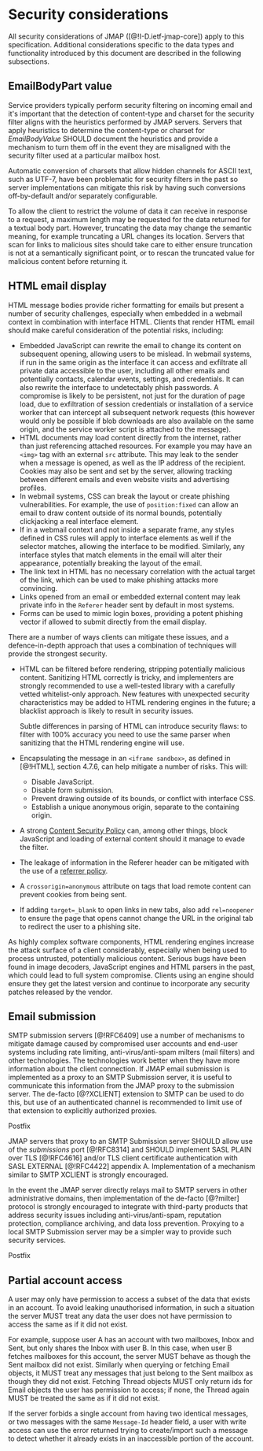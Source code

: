 # Security considerations

All security considerations of JMAP ([@!I-D.ietf-jmap-core]) apply to this specification. Additional considerations specific to the data types and functionality introduced by this document are described in the following subsections.

## EmailBodyPart value

Service providers typically perform security filtering on incoming email and it's important that the detection of content-type and charset for the security filter aligns with the heuristics performed by JMAP servers. Servers that apply heuristics to determine the content-type or charset for *EmailBodyValue* SHOULD document the heuristics and provide a mechanism to turn them off in the event they are misaligned with the security filter used at a particular mailbox host.

Automatic conversion of charsets that allow hidden channels for ASCII text, such as UTF-7, have been problematic for security filters in the past so server implementations can mitigate this risk by having such conversions  off-by-default and/or separately configurable.

To allow the client to restrict the volume of data it can receive in response to a request, a maximum length may be requested for the data returned for a textual body part. However, truncating the data may change the semantic meaning, for example truncating a URL changes its location. Servers that scan for links to malicious sites should take care to either ensure truncation is not at a semantically significant point, or to rescan the truncated value for malicious content before returning it.

## HTML email display

HTML message bodies provide richer formatting for emails but present a number of security challenges, especially when embedded in a webmail context in combination with interface HTML. Clients that render HTML email should make careful consideration of the potential risks, including:

* Embedded JavaScript can rewrite the email to change its content on subsequent
  opening, allowing users to be mislead. In webmail systems, if run in the same origin as the interface it can access and exfiltrate all private data accessible to the user, including all other emails and potentially contacts, calendar events, settings, and credentials. It can also rewrite the interface to undetectably phish passwords. A compromise is likely to be persistent, not just for the duration of page load, due to exfiltration of session credentials or installation of a service worker that can intercept all subsequent network requests (this however would only be possible if blob downloads are also available on the same origin, and the service worker script is attached to the message).
* HTML documents may load content directly from the internet, rather than just
  referencing attached resources. For example you may have an `<img>` tag with an external `src` attribute. This may leak to the sender when a message is opened, as well as the IP address of the recipient. Cookies may also be sent and set by the server, allowing tracking between different emails and even website visits and advertising profiles.
* In webmail systems, CSS can break the layout or create phishing
  vulnerabilities. For example, the use of `position:fixed` can allow an email to draw content outside of its normal bounds, potentially clickjacking a real interface element.
* If in a webmail context and not inside a separate frame, any styles defined in
  CSS rules will apply to interface elements as well if the selector matches, allowing the interface to be modified. Similarly, any interface styles that match elements in the email will alter their appearance, potentially breaking the layout of the email.
* The link text in HTML has no necessary correlation with the actual target of
  the link, which can be used to make phishing attacks more convincing.
* Links opened from an email or embedded external content may leak private info
  in the `Referer` header sent by default in most systems.
* Forms can be used to mimic login boxes, providing a potent phishing vector if
  allowed to submit directly from the email display.

There are a number of ways clients can mitigate these issues, and a defence-in-depth approach that uses a combination of techniques will provide the strongest security.

* HTML can be filtered before rendering, stripping potentially malicious
  content. Sanitizing HTML correctly is tricky, and implementers are strongly recommended to use a well-tested library with a carefully vetted whitelist-only approach. New features with unexpected security characteristics may be added to HTML rendering engines in the future; a blacklist approach is likely to result in security issues.

  Subtle differences in parsing of HTML can introduce security flaws: to filter with 100% accuracy you need to use the same parser when sanitizing that the HTML rendering engine will use.

* Encapsulating the message in an `<iframe sandbox>`, as defined in [@!HTML],
  section 4.7.6, can help mitigate a number of risks. This will:

  * Disable JavaScript.
  * Disable form submission.
  * Prevent drawing outside of its bounds, or conflict with interface CSS.
  * Establish a unique anonymous origin, separate to the containing origin.

* A strong [Content Security Policy](https://www.w3.org/TR/CSP3/) can, among
  other things, block JavaScript and loading of external content should it manage to evade the filter.

* The leakage of information in the Referer header can be mitigated with the
  use of a [referrer policy](https://www.w3.org/TR/referrer-policy/).

* A `crossorigin=anonymous` attribute on tags that load remote content can
  prevent cookies from being sent.

* If adding `target=_blank` to open links in new tabs, also add `rel=noopener`
  to ensure the page that opens cannot change the URL in the original tab to
  redirect the user to a phishing site.

As highly complex software components, HTML rendering engines increase the attack surface of a client considerably, especially when being used to process untrusted, potentially malicious content. Serious bugs have been found in image decoders, JavaScript engines and HTML parsers in the past, which could lead to full system compromise. Clients using an engine should ensure they get the latest version and continue to incorporate any security patches released by the vendor.

## Email submission

SMTP submission servers [@!RFC6409] use a number of mechanisms to mitigate damage caused by compromised user accounts and end-user systems including rate limiting, anti-virus/anti-spam milters (mail filters) and other technologies. The technologies work better when they have more information about the client connection. If JMAP email submission is implemented as a proxy to an SMTP Submission server, it is useful to communicate this information from the JMAP proxy to the submission server. The de-facto [@?XCLIENT] extension to SMTP can be used to do this, but use of an authenticated channel is recommended to limit use of that extension to explicitly authorized proxies.

<reference anchor='XCLIENT' target='http://www.postfix.org/XCLIENT_README.html'>
    <front>
    <title>Postfix XCLIENT Howto</title>
    <author fullname='Unknown'>
      <organization>Postfix</organization>
    </author>
    <date year='2019'/>
    </front>
</reference>

JMAP servers that proxy to an SMTP Submission server SHOULD allow use of the *submissions* port [@!RFC8314] and SHOULD implement SASL PLAIN over TLS [@!RFC4616] and/or TLS client certificate authentication with SASL EXTERNAL [@!RFC4422] appendix A. Implementation of a mechanism similar to SMTP XCLIENT is strongly encouraged.

In the event the JMAP server directly relays mail to SMTP servers in other administrative domains, then implementation of the de-facto [@?milter] protocol is strongly encouraged to integrate with third-party products that address security issues including anti-virus/anti-spam, reputation protection, compliance archiving, and data loss prevention. Proxying to a local SMTP Submission server may be a simpler way to provide such security services.

<reference anchor='milter' target='http://www.postfix.org/MILTER_README.html'>
    <front>
    <title>Postfix before-queue Milter support</title>
    <author fullname='Unknown'>
      <organization>Postfix</organization>
    </author>
    <date year='2019'/>
    </front>
</reference>

## Partial account access

A user may only have permission to access a subset of the data that exists in an account. To avoid leaking unauthorised information, in such a situation the server MUST treat any data the user does not have permission to access the same as if it did not exist.

For example, suppose user A has an account with two mailboxes, Inbox and Sent, but only shares the Inbox with user B. In this case, when user B fetches mailboxes for this account, the server MUST behave as though the Sent mailbox did not exist. Similarly when querying or fetching Email objects, it MUST treat any messages that just belong to the Sent mailbox as though they did not exist. Fetching Thread objects MUST only return ids for Email objects the user has permission to access; if none, the Thread again MUST be treated the same as if it did not exist.

If the server forbids a single account from having two identical messages, or two messages with the same `Message-Id` header field, a user with write access can use the error returned trying to create/import such a message to detect whether it already exists in an inaccessible portion of the account.
